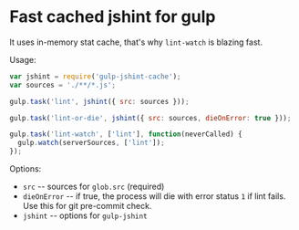 
# Fast cached jshint for gulp

It uses in-memory stat cache, that's why `lint-watch` is blazing fast.

Usage:
```js
var jshint = require('gulp-jshint-cache');
var sources = './**/*.js';

gulp.task('lint', jshint({ src: sources }));

gulp.task('lint-or-die', jshint({ src: sources, dieOnError: true }));

gulp.task('lint-watch', ['lint'], function(neverCalled) {
  gulp.watch(serverSources, ['lint']);
});
```

Options:
  - `src` -- sources for `glob.src` (required)
  - `dieOnError` -- if true, the process will die with error status `1` if lint fails. Use this for git pre-commit check.
  - `jshint` -- options for `gulp-jshint`

